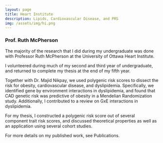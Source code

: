 ```yaml
---
layout: page
title: Heart Institute
description: Lipids, Cardiovascular Disease, and PRS 
img: /assets/img/hi.png
---
```


### Prof. Ruth McPherson

The majority of the research that I did during my undergraduate was done with Professor Ruth McPherson at the University of Ottawa Heart Institute. 

I volunteered during much of my second and third year of undergraduate, and returned to complete my thesis at the end of my fifth year.

Together with Dr. Majid Nikpay, we used polygenic risk scores to dissect the risk for obesity, cardiovascular disease, and dyslipidemia. Specifically, we identified gene by environment interactions in dyslipidemia, and found that CAD genetic risk was predictive of obesity in a Mendelian Randomization study. Additionally, I contributed to a review on GxE interactions in dyslipidemia. 

For my thesis, I constructed a polygenic risk score out of several component trait risk scores, and discussed theoretical properties as well as an application using several cohort studies. 

For more details on my published work, see Publications. 

